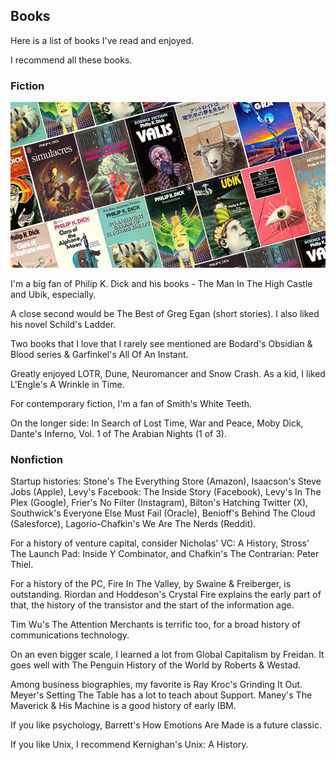 ## Books

Here is a list of books I've read and enjoyed.

I recommend all these books.

### Fiction


![slanted image of a dozen adjacent philip k dick book covers](pkd.jpg)

I'm a big fan of Philip K. Dick and his books - The Man In The High Castle and Ubik, especially.

A close second would be The Best of Greg Egan (short stories). I also liked his novel Schild's Ladder.

Two books that I love that I rarely see mentioned are Bodard's Obsidian & Blood series & Garfinkel's All Of An Instant.

Greatly enjoyed LOTR, Dune, Neuromancer and Snow Crash. As a kid, I liked L'Engle's A Wrinkle in Time.

For contemporary fiction, I'm a fan of Smith's White Teeth.

On the longer side: In Search of Lost Time, War and Peace, Moby Dick, Dante's Inferno, Vol. 1 of The Arabian Nights (1 of 3). 

### Nonfiction

Startup histories: Stone's The Everything Store (Amazon), Isaacson's Steve Jobs (Apple), Levy's Facebook: The Inside Story (Facebook), Levy's In The Plex (Google), Frier's No Filter (Instagram), Bilton's Hatching Twitter (X), Southwick's Everyone Else Must Fail (Oracle), Benioff's Behind The Cloud (Salesforce), Lagorio-Chafkin's We Are The Nerds (Reddit).

For a history of venture capital, consider Nicholas' VC: A History, Stross' The Launch Pad: Inside Y Combinator, and Chafkin's The Contrarian: Peter Thiel.

For a history of the PC, Fire In The Valley, by Swaine & Freiberger, is outstanding. Riordan and Hoddeson's Crystal Fire explains the early part of that, the history of the transistor and the start of the information age.


Tim Wu's The Attention Merchants is terrific too, for a broad history of communications technology.

On an even bigger scale, I learned a lot from Global Capitalism by Freidan. It goes well with The Penguin History of the World by Roberts & Westad.

Among business biographies, my favorite is Ray Kroc's Grinding It Out. Meyer's Setting The Table has a lot to teach about Support. Maney's The Maverick & His Machine is a good history of early IBM.

If you like psychology, Barrett's How Emotions Are Made is a future classic.

If you like Unix, I recommend Kernighan's Unix: A History.
